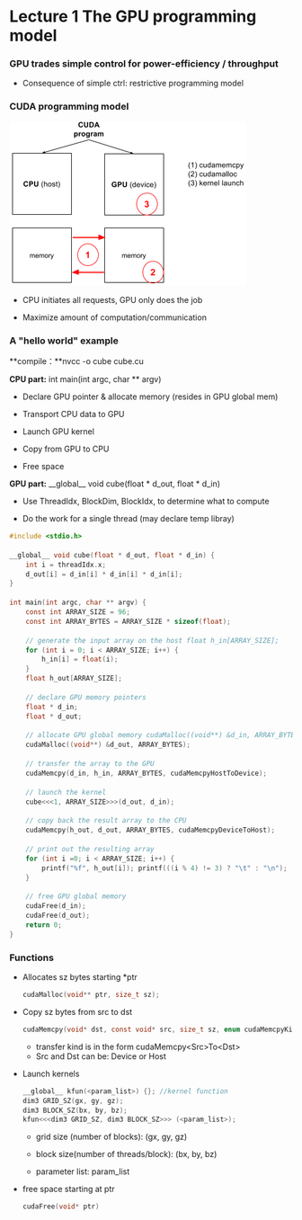 # Lecture 1    The GPU programming model

### GPU trades simple control for power-efficiency / throughput

* Consequence of simple ctrl: restrictive programming model

### CUDA programming model

![](/Udacity344/notes/images/Lec1_programming_model.png)

* CPU initiates all requests, GPU only does the job

* Maximize amount of computation\/communication


### A "hello world" example

**compile：**nvcc -o cube cube.cu

**CPU part:** int main\(int argc, char \*\* argv\)

* Declare GPU pointer & allocate memory \(resides in GPU global mem\)

* Transport CPU data to GPU

* Launch GPU kernel

* Copy from GPU to CPU


* Free space

**GPU part:** \_\_global\_\_ void cube\(float \* d\_out, float \* d\_in\)

* Use ThreadIdx, BlockDim, BlockIdx, to determine what to compute

* Do the work for a single thread \(may declare temp libray\)


```c
#include <stdio.h>

__global__ void cube(float * d_out, float * d_in) {
    int i = threadIdx.x;
    d_out[i] = d_in[i] * d_in[i] * d_in[i];
}

int main(int argc, char ** argv) {
    const int ARRAY_SIZE = 96; 
    const int ARRAY_BYTES = ARRAY_SIZE * sizeof(float); 

    // generate the input array on the host float h_in[ARRAY_SIZE]; 
    for (int i = 0; i < ARRAY_SIZE; i++) { 
        h_in[i] = float(i); 
    } 
    float h_out[ARRAY_SIZE]; 

    // declare GPU memory pointers 
    float * d_in; 
    float * d_out; 

    // allocate GPU global memory cudaMalloc((void**) &d_in, ARRAY_BYTES); 
    cudaMalloc((void**) &d_out, ARRAY_BYTES); 

    // transfer the array to the GPU 
    cudaMemcpy(d_in, h_in, ARRAY_BYTES, cudaMemcpyHostToDevice); 

    // launch the kernel 
    cube<<<1, ARRAY_SIZE>>>(d_out, d_in); 

    // copy back the result array to the CPU 
    cudaMemcpy(h_out, d_out, ARRAY_BYTES, cudaMemcpyDeviceToHost); 

    // print out the resulting array 
    for (int i =0; i < ARRAY_SIZE; i++) { 
        printf("%f", h_out[i]); printf(((i % 4) != 3) ? "\t" : "\n"); 
    } 

    // free GPU global memory
    cudaFree(d_in); 
    cudaFree(d_out); 
    return 0;
}
```

### Functions

* Allocates sz bytes starting \*ptr

  ```c
  cudaMalloc(void** ptr, size_t sz); 
  ```

* Copy sz bytes from src to dst

  ```c
  cudaMemcpy(void* dst, const void* src, size_t sz, enum cudaMemcpyKind kind);
  ```

  * transfer kind is in the form cudaMemcpy&lt;Src&gt;To&lt;Dst&gt; 
  * Src and Dst can be: Device or Host

* Launch kernels

  ```c
  __global__ kfun(<param_list>) {}; //kernel function
  dim3 GRID_SZ(gx, gy, gz);
  dim3 BLOCK_SZ(bx, by, bz);
  kfun<<<dim3 GRID_SZ, dim3 BLOCK_SZ>>> (<param_list>);
  ```

  * grid size \(number of blocks\): \(gx, gy, gz\)

  * block size\(number of threads\/block\): \(bx, by, bz\)

  * parameter list: param\_list


* free space starting at ptr

  ```c
  cudaFree(void* ptr)
  ```


